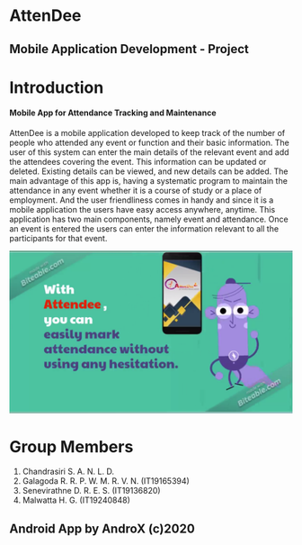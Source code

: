 # AttenDee

## Mobile Application Development - Project

# Introduction
#### Mobile App for Attendance Tracking and Maintenance
AttenDee is a mobile application developed to keep track of the number of people who attended any event or function and their basic information. The user of this system can enter the main details of the relevant event and add the attendees covering the event. This information can be updated or deleted. Existing details can be viewed, and new details can be added. The main advantage of this app is, having a systematic program to maintain the attendance in any event whether it is a course of study or a place of employment. And the user friendliness comes in handy and since it is a mobile application the users have easy access anywhere, anytime. This application has two main components, namely event and attendance. Once an event is entered the users can enter the information relevant to all the participants for that event.

[![AttenDee](https://github.com/paradocx96/AttenDee/blob/master/Images/Video.png)](https://www.linkedin.com/embed/feed/update/urn:li:ugcPost:6721881752723312640?compact=1 "AttenDee")

# Group Members
1. Chandrasiri S. A. N. L. D. 
2. Galagoda R. R. P. W. M. R. V. N.	(IT19165394) 
3. Senevirathne D. R. E. S.	(IT19136820) 
4. Malwatta H. G. (IT19240848)

## Android App by AndroX (c)2020
